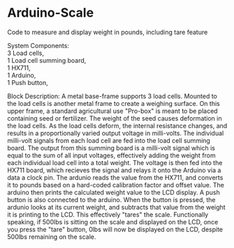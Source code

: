 # Arduino-Scale
Code to measure and display weight in pounds, including tare feature

System Components:            
3 Load cells,                
1 Load cell summing board,     
1 HX711,                       
1 Arduino,                     
1 Push button,                 



Block Description:
A metal base-frame supports 3 load cells. Mounted to the load cells is another metal frame to create a weighing surface. On this upper frame, a standard agricultural use "Pro-box" is meant to be placed containing seed or fertilizer. The weight of the seed causes deformation in the load cells. As the load cells deform, the internal resistance changes, and results in a proportionally varied output voltage in milli-volts. The individual milli-volt signals from each load cell are fed into the load cell summing board. The output from this summing board is a milli-volt signal which is equal to the sum of all input voltages, effectively adding the weight from each individual load cell into a total weight. The voltage is then fed into the HX711 board, which recieves the signal and relays it onto the Arduino via a data a clock pin. The ardunio reads the value from the HX711, and converts it to pounds based on a hard-coded calibration factor and offset value. The arduino then prints the calculated weight value to the LCD display. A push button is also connected to the arduino. When the button is pressed, the ardunio looks at its current weight, and subtracts that value from the weight it is printing to the LCD. This effectively "tares" the scale. Functionally speaking, if 500lbs is sitting on the scale and displayed on the LCD, once you press the "tare" button, 0lbs will now be displayed on the LCD, despite 500lbs remaining on the scale.
